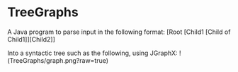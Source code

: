 # TreeGraphs
A Java program to parse input in the following format:
[Root [Child1 [Child of Child1]][Child2]]

Into a syntactic tree such as the following, using JGraphX:
!(TreeGraphs/graph.png?raw=true)
